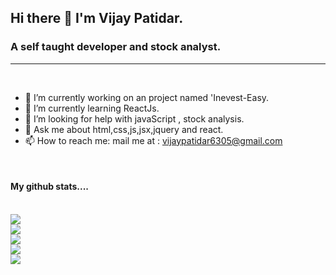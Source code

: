 ## Hi there 👋 I'm Vijay Patidar.

### A self taught developer and stock analyst.

---
<br />



- 🔭 I’m currently working on an project named 'Inevest-Easy.
- 🌱 I’m currently learning ReactJs.
- 🤔 I’m looking for help with javaScript , stock analysis.
- 💬 Ask me about html,css,js,jsx,jquery and react.
- 📫 How to reach me: mail me at : vijaypatidar6305@gmail.com
<br />

#### My github stats....
<br />
<img src="https://komarev.com/ghpvc/?username=patidarV1jay">
<br />
<img src="https://github-readme-stats.vercel.app/api?username=patidarV1jay">
<br />
<img src="http://github-readme-streak-stats.herokuapp.com?user=patidarV1jay&theme=dark&hide_border=true" >
<br />
<img src="https://github-readme-stats.vercel.app/api/top-langs/?username=patidarV1jay">
<br />
<img src="https://github-profile-trophy.vercel.app/?username=patidarV1jay">
<br />

